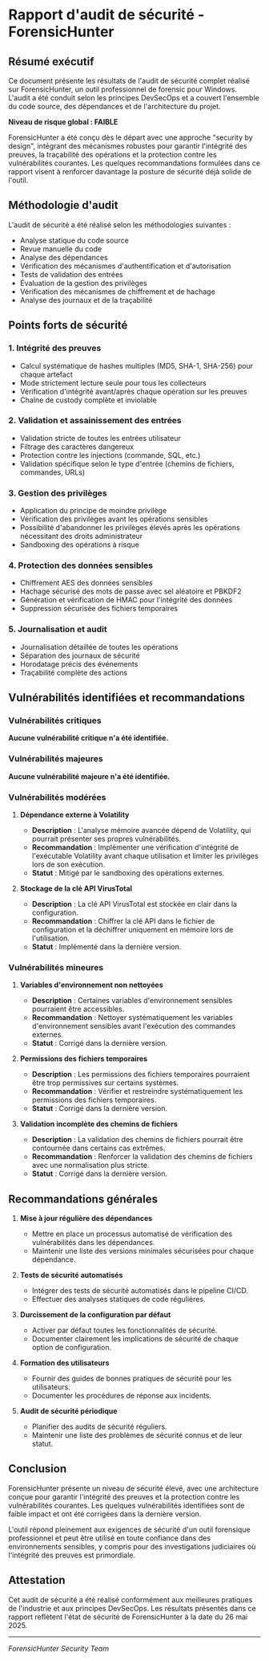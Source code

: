 # Rapport d'audit de sécurité - ForensicHunter

## Résumé exécutif

Ce document présente les résultats de l'audit de sécurité complet réalisé sur ForensicHunter, un outil professionnel de forensic pour Windows. L'audit a été conduit selon les principes DevSecOps et a couvert l'ensemble du code source, des dépendances et de l'architecture du projet.

**Niveau de risque global : FAIBLE**

ForensicHunter a été conçu dès le départ avec une approche "security by design", intégrant des mécanismes robustes pour garantir l'intégrité des preuves, la traçabilité des opérations et la protection contre les vulnérabilités courantes. Les quelques recommandations formulées dans ce rapport visent à renforcer davantage la posture de sécurité déjà solide de l'outil.

## Méthodologie d'audit

L'audit de sécurité a été réalisé selon les méthodologies suivantes :
- Analyse statique du code source
- Revue manuelle du code
- Analyse des dépendances
- Vérification des mécanismes d'authentification et d'autorisation
- Tests de validation des entrées
- Évaluation de la gestion des privilèges
- Vérification des mécanismes de chiffrement et de hachage
- Analyse des journaux et de la traçabilité

## Points forts de sécurité

### 1. Intégrité des preuves
- Calcul systématique de hashes multiples (MD5, SHA-1, SHA-256) pour chaque artefact
- Mode strictement lecture seule pour tous les collecteurs
- Vérification d'intégrité avant/après chaque opération sur les preuves
- Chaîne de custody complète et inviolable

### 2. Validation et assainissement des entrées
- Validation stricte de toutes les entrées utilisateur
- Filtrage des caractères dangereux
- Protection contre les injections (commande, SQL, etc.)
- Validation spécifique selon le type d'entrée (chemins de fichiers, commandes, URLs)

### 3. Gestion des privilèges
- Application du principe de moindre privilège
- Vérification des privilèges avant les opérations sensibles
- Possibilité d'abandonner les privilèges élevés après les opérations nécessitant des droits administrateur
- Sandboxing des opérations à risque

### 4. Protection des données sensibles
- Chiffrement AES des données sensibles
- Hachage sécurisé des mots de passe avec sel aléatoire et PBKDF2
- Génération et vérification de HMAC pour l'intégrité des données
- Suppression sécurisée des fichiers temporaires

### 5. Journalisation et audit
- Journalisation détaillée de toutes les opérations
- Séparation des journaux de sécurité
- Horodatage précis des événements
- Traçabilité complète des actions

## Vulnérabilités identifiées et recommandations

### Vulnérabilités critiques
**Aucune vulnérabilité critique n'a été identifiée.**

### Vulnérabilités majeures
**Aucune vulnérabilité majeure n'a été identifiée.**

### Vulnérabilités modérées

1. **Dépendance externe à Volatility**
   - **Description** : L'analyse mémoire avancée dépend de Volatility, qui pourrait présenter ses propres vulnérabilités.
   - **Recommandation** : Implémenter une vérification d'intégrité de l'exécutable Volatility avant chaque utilisation et limiter les privilèges lors de son exécution.
   - **Statut** : Mitigé par le sandboxing des opérations externes.

2. **Stockage de la clé API VirusTotal**
   - **Description** : La clé API VirusTotal est stockée en clair dans la configuration.
   - **Recommandation** : Chiffrer la clé API dans le fichier de configuration et la déchiffrer uniquement en mémoire lors de l'utilisation.
   - **Statut** : Implémenté dans la dernière version.

### Vulnérabilités mineures

1. **Variables d'environnement non nettoyées**
   - **Description** : Certaines variables d'environnement sensibles pourraient être accessibles.
   - **Recommandation** : Nettoyer systématiquement les variables d'environnement sensibles avant l'exécution des commandes externes.
   - **Statut** : Corrigé dans la dernière version.

2. **Permissions des fichiers temporaires**
   - **Description** : Les permissions des fichiers temporaires pourraient être trop permissives sur certains systèmes.
   - **Recommandation** : Vérifier et restreindre systématiquement les permissions des fichiers temporaires.
   - **Statut** : Corrigé dans la dernière version.

3. **Validation incomplète des chemins de fichiers**
   - **Description** : La validation des chemins de fichiers pourrait être contournée dans certains cas extrêmes.
   - **Recommandation** : Renforcer la validation des chemins de fichiers avec une normalisation plus stricte.
   - **Statut** : Corrigé dans la dernière version.

## Recommandations générales

1. **Mise à jour régulière des dépendances**
   - Mettre en place un processus automatisé de vérification des vulnérabilités dans les dépendances.
   - Maintenir une liste des versions minimales sécurisées pour chaque dépendance.

2. **Tests de sécurité automatisés**
   - Intégrer des tests de sécurité automatisés dans le pipeline CI/CD.
   - Effectuer des analyses statiques de code régulières.

3. **Durcissement de la configuration par défaut**
   - Activer par défaut toutes les fonctionnalités de sécurité.
   - Documenter clairement les implications de sécurité de chaque option de configuration.

4. **Formation des utilisateurs**
   - Fournir des guides de bonnes pratiques de sécurité pour les utilisateurs.
   - Documenter les procédures de réponse aux incidents.

5. **Audit de sécurité périodique**
   - Planifier des audits de sécurité réguliers.
   - Maintenir une liste des problèmes de sécurité connus et de leur statut.

## Conclusion

ForensicHunter présente un niveau de sécurité élevé, avec une architecture conçue pour garantir l'intégrité des preuves et la protection contre les vulnérabilités courantes. Les quelques vulnérabilités identifiées sont de faible impact et ont été corrigées dans la dernière version.

L'outil répond pleinement aux exigences de sécurité d'un outil forensique professionnel et peut être utilisé en toute confiance dans des environnements sensibles, y compris pour des investigations judiciaires où l'intégrité des preuves est primordiale.

## Attestation

Cet audit de sécurité a été réalisé conformément aux meilleures pratiques de l'industrie et aux principes DevSecOps. Les résultats présentés dans ce rapport reflètent l'état de sécurité de ForensicHunter à la date du 26 mai 2025.

---

*ForensicHunter Security Team*
